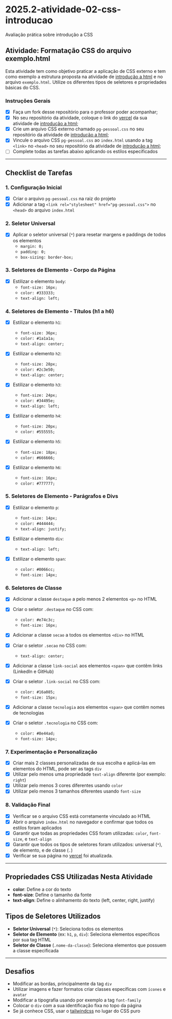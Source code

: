 # 2025.2-atividade-02-css-introducao
Avaliação prática sobre introdução a CSS

## Atividade: Formatação CSS do arquivo exemplo.html

Esta atividade tem como objetivo praticar a aplicação de CSS externo e tem como exemplo a estrutura proposta na atividade de [introdução a html](https://github.com/tads-webdesign/2025.2-atividade-01-html-introducao) e no arquivo `exemplo.html`.
Utilize os diferentes tipos de seletores e propriedades básicas do CSS.

### Instruções Gerais
- [X] Faça um fork desse repositório para o professor poder acompanhar;
- [X] No seu repositório da atividade, coloque o link do [vercel](https://vercel.com/) da sua atividade de [introdução a html](https://github.com/tads-webdesign/2025.2-atividade-01-html-introducao);
- [X] Crie um arquivo CSS externo chamado `pg-pessoal.css` no seu repositório da atividade de [introdução a html](https://github.com/tads-webdesign/2025.2-atividade-01-html-introducao);
- [X] Vincule o arquivo CSS `pg-pessoal.css` ao `index.html` usando a tag `<link>` no `<head>` no seu repositório da atividade de [introdução a html](https://github.com/tads-webdesign/2025.2-atividade-01-html-introducao);
- [ ] Complete todas as tarefas abaixo aplicando os estilos especificados

---

## Checklist de Tarefas

### 1. Configuração Inicial
- [x] Criar o arquivo `pg-pessoal.css` na raiz do projeto
- [x] Adicionar a tag `<link rel="stylesheet" href="pg-pessoal.css">` no `<head>` do arquivo `index.html`

### 2. Seletor Universal
- [x] Aplicar o seletor universal (`*`) para resetar margens e paddings de todos os elementos
  - `margin: 0;`
  - `padding: 0;`
  - `box-sizing: border-box;`

### 3. Seletores de Elemento - Corpo da Página
- [x] Estilizar o elemento `body`:
  - `font-size: 16px;`
  - `color: #333333;`
  - `text-align: left;`

### 4. Seletores de Elemento - Títulos (h1 a h6)
- [x] Estilizar o elemento `h1`:
  - `font-size: 36px;`
  - `color: #1a1a1a;`
  - `text-align: center;`

- [x] Estilizar o elemento `h2`:
  - `font-size: 28px;`
  - `color: #2c3e50;`
  - `text-align: center;`

- [x] Estilizar o elemento `h3`:
  - `font-size: 24px;`
  - `color: #34495e;`
  - `text-align: left;`

- [x] Estilizar o elemento `h4`:
  - `font-size: 20px;`
  - `color: #555555;`

- [x] Estilizar o elemento `h5`:
  - `font-size: 18px;`
  - `color: #666666;`

- [x] Estilizar o elemento `h6`:
  - `font-size: 16px;`
  - `color: #777777;`

### 5. Seletores de Elemento - Parágrafos e Divs
- [x] Estilizar o elemento `p`:
  - `font-size: 14px;`
  - `color: #444444;`
  - `text-align: justify;`

- [x] Estilizar o elemento `div`:
  - `text-align: left;`

- [X] Estilizar o elemento `span`:
  - `color: #0066cc;`
  - `font-size: 14px;`

### 6. Seletores de Classe
- [X] Adicionar a classe `destaque` a pelo menos 2 elementos `<p>` no HTML
- [X] Criar o seletor `.destaque` no CSS com:
  - `color: #e74c3c;`
  - `font-size: 16px;`

- [X] Adicionar a classe `secao` a todos os elementos `<div>` no HTML
- [X] Criar o seletor `.secao` no CSS com:
  - `text-align: center;`

- [X] Adicionar a classe `link-social` aos elementos `<span>` que contêm links (LinkedIn e GitHub)
- [X] Criar o seletor `.link-social` no CSS com:
  - `color: #16a085;`
  - `font-size: 15px;`

- [X] Adicionar a classe `tecnologia` aos elementos `<span>` que contêm nomes de tecnologias
- [X] Criar o seletor `.tecnologia` no CSS com:
  - `color: #8e44ad;`
  - `font-size: 14px;`

### 7. Experimentação e Personalização
- [x] Criar mais 2 classes personalizadas de sua escolha e aplicá-las em elementos do HTML, pode ser as tags `div`
- [x] Utilizar pelo menos uma propriedade `text-align` diferente (por exemplo: `right`)
- [x] Utilizar pelo menos 3 cores diferentes usando `color`
- [x] Utilizar pelo menos 3 tamanhos diferentes usando `font-size`

### 8. Validação Final
- [x] Verificar se o arquivo CSS está corretamente vinculado ao HTML
- [x] Abrir o arquivo `index.html` no navegador e confirmar que todos os estilos foram aplicados
- [x] Garantir que todas as propriedades CSS foram utilizadas: `color`, `font-size`, e `text-align`
- [x] Garantir que todos os tipos de seletores foram utilizados: universal (`*`), de elemento, e de classe (`.`)
- [x] Verificar se sua página no [vercel](https://vercel.com) foi atualizada.

---

## Propriedades CSS Utilizadas Nesta Atividade

- **color**: Define a cor do texto
- **font-size**: Define o tamanho da fonte
- **text-align**: Define o alinhamento do texto (left, center, right, justify)

## Tipos de Seletores Utilizados

- **Seletor Universal** (`*`): Seleciona todos os elementos
- **Seletor de Elemento** (ex: `h1`, `p`, `div`): Seleciona elementos específicos por sua tag HTML
- **Seletor de Classe** (`.nome-da-classe`): Seleciona elementos que possuem a classe especificada

---

## Desafios
- Modificar as bordas, principalmente da tag `div`
- Utilizar imagens e fazer formatos criar classes específicas com `ícones` e `avatar`
- Modificar a tipografia usando por exemplo a tag `font-family`
- Colocar o `div` com a sua identificação fixa no topo da página
- Se já conhece CSS, usar o [tailwindcss](https://tailwindcss.com/) no lugar do CSS puro